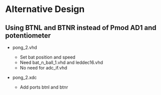 # Alternative Design 

## Using BTNL and BTNR instead of Pmod AD1 and potentiometer

* pong_2.vhd
  * Set bat position and speed
  * Need bat_n_ball_1.vhd and leddec16.vhd
  * No need for adc_if.vhd

* pong_2.xdc
  * Add ports btnl and btnr
